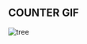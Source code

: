 ## COUNTER GIF

![tree](https://user-images.githubusercontent.com/50352881/199752793-e8cea7b8-b27c-4eec-8c48-85401153208a.gif)
